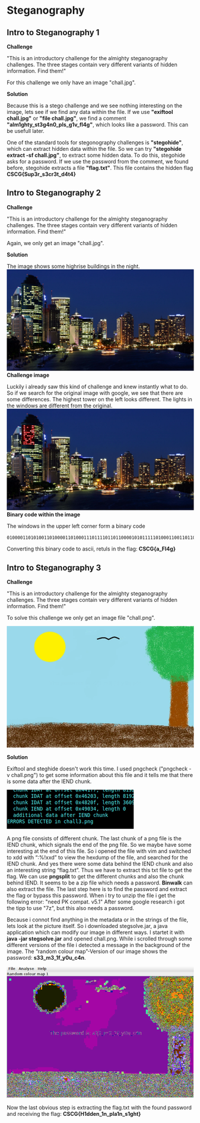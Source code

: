# Steganography

## Intro to Steganography 1

**Challenge**

"This is an introductory challenge for the almighty steganography challenges. The three stages contain very different variants of hidden information. Find them!"

For this challenge we only have an image "chall.jpg".

**Solution**

Because this is a stego challenge and we see nothing interesting on the image, lets see if we find any data within the file.
If we use **"exiftool chall.jpg"** or **"file chall.jpg"**, we find a comment **"alm1ghty\_st3g4n0\_pls\_g1v\_fl4g"**, which looks like a password. This can be usefull later.

One of the standard tools for stegonography challenges is **"stegohide"**, which can extract hidden data within the file.
So we can try **"stegohide extract -sf chall.jpg"**, to extract some hidden data. To do this, stegohide asks for a password. If we use the password from the comment, we found before, stegohide extracts a file **"flag.txt"**.
This file contains the hidden flag **CSCG{Sup3r\_s3cr3t\_d4t4}**

## Intro to Steganography 2

**Challenge**

"This is an introductory challenge for the almighty steganography challenges. The three stages contain very different variants of hidden information. Find them!"

Again, we only get an image "chall.jpg".

**Solution**

The image shows some highrise buildings in the night.
![Challenge image](writeupfiles/chall2.jpg)
**Challenge image**

Luckily i already saw this kind of challenge and knew instantly what to do.
So if we search for the original image with google, we see that there are some differences.
The highest tower on the left looks different. The lights in the windows are different from the original.
![Code withing image](writeupfiles/chall2Edited.jpg)
**Binary code within the image**

The windows in the upper left corner form a binary code
```
010000110101001101000011010001110111101101100001010111110100011001101100001101000110011101111101
```

Converting this binary code to ascii, retuls in the flag: **CSCG{a\_Fl4g}**


## Intro to Steganography 3

**Challenge**

"This is an introductory challenge for the almighty steganography challenges. The three stages contain very different variants of hidden information. Find them!"

To solve this challenge we only get an image file "chall.png".

![chall3 image](writeupfiles/chall3.png)

**Solution**

Exiftool and steghide doesn't work this time. 
I used pngcheck ("pngcheck -v chall.png") to get some information about this file and it tells me that there is some data after the IEND chunk.

![terminalImage](writeupfiles/terminalStego3.png)

A png file consists of different chunk. The last chunk of a png file is the IEND chunk, which signals the end of the png file. So we maybe have some interesting at the end of this file.
So i opened the file with vim and switched to xdd with “:%!xxd” to view the hexdump of the file, and searched for the IEND chunk.
And yes there were some data behind the IEND chunk and also an interesting string “flag.txt”. Thus we have to extract this txt file to get the flag.
We can use **pngsplit** to get the different chunks and also the chunk behind IEND. It seems to be a zip file which needs a password. **Binwalk** can also extract the file.
The last step here is to find the password and extract the flag or bypass this password. 
When i try to unzip the file i get the following error: "need PK compat. v5.1" 
After some google research i got the tipp to use "7z", but this also needs a password.

Because i connot find anything in the metadata or in the strings of the file, lets look at the picture itself.
So i downloaded stegsolve.jar, a java application which can modify our image in different ways. I startet it with **java -jar stegsolve.jar** and opened chall.png.
While i scrolled through some different versions of the file i detected a message in the background of the image. The “random colour map”-Version of our image shows the password: **s33\_m3\_1f\_y0u\_c4n**.

![hiddenpassword](writeupfiles/passwordImage.png)

Now the last obvious step is extracting the flag.txt with the found password and receiving the flag: **CSCG{H1dden_1n\_pla1n\_s1ght}**
